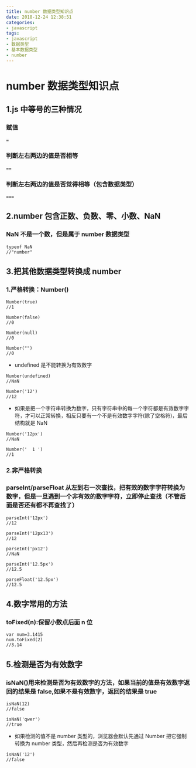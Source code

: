 ```yaml
---
title: number 数据类型知识点
date: 2018-12-24 12:38:51
categories:
- javascript
tags:
- javascript
- 数据类型
- 基本数据类型
- number
---
```


# number 数据类型知识点

## 1.js 中等号的三种情况

### 赋值

```
=
```

### 判断左右两边的值是否相等

```
==
```

### 判断左右两边的值是否觉得相等（包含数据类型）

```
===
```

## 2.number 包含正数、负数、零、小数、NaN

### NaN 不是一个数，但是属于 number 数据类型

```
typeof NaN
//"number"
```

## 3.把其他数据类型转换成 number

### 1.严格转换：Number()

```
Number(true)
//1
```

```
Number(false)
//0
```

```
Number(null)
//0
```

```
Number("")
//0
```

* undefined 是不能转换为有效数字

```
Number(undefined)
//NaN
```

```
Number('12')
//12
```

* 如果是把一个字符串转换为数字，只有字符串中的每一个字符都是有效数字字符，才可以正常转换，相反只要有一个不是有效数字字符(除了空格符)，最后结构就是 NaN

```
Number('12px')
//NaN
```

```
Number('  1 ')
//1
```

### 2.非严格转换

### parseInt/parseFloat 从左到右一次查找，把有效的数字字符转换为数字，但是一旦遇到一个非有效的数字字符，立即停止查找（不管后面是否还有都不再查找了）

```
parseInt('12px')
//12
```

```
parseInt('12px13')
//12
```

```
parseInt('px12')
//NaN
```

```
parseInt('12.5px')
//12.5
```

```
parseFloat('12.5px')
//12.5
```

## 4.数字常用的方法

### toFixed(n):保留小数点后面 n 位

```
var num=3.1415
num.toFixed(2)
//3.14
```

## 5.检测是否为有效数字

### isNaN()用来检测是否为有效数字的方法，如果当前的值是有效数字返回的结果是 false,如果不是有效数字，返回的结果是 true

```
isNaN(12)
//false
```

```
isNaN('qwer')
//true
```

* 如果检测的值不是 number 类型的，浏览器会默认先通过 Number 把它强制转换为 number 类型，然后再检测是否为有效数字

```
isNaN('12')
//false
```

